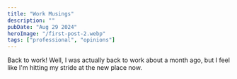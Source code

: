 ```yaml
---
title: "Work Musings"
description: ""
pubDate: "Aug 29 2024"
heroImage: "/first-post-2.webp"
tags: ["professional", "opinions"]
---
```


Back to work! Well, I was actually back to work about a month ago, but I feel like I'm hitting my stride at the new place now.

